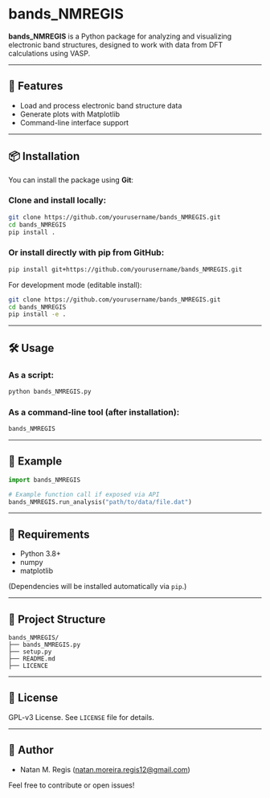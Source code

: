 # bands_NMREGIS

**bands_NMREGIS** is a Python package for analyzing and visualizing electronic band structures, designed to work with data from DFT calculations using VASP.

---

## 🚀 Features

- Load and process electronic band structure data
- Generate plots with Matplotlib
- Command-line interface support

---

## 📦 Installation

You can install the package using **Git**:

### Clone and install locally:

```bash
git clone https://github.com/yourusername/bands_NMREGIS.git
cd bands_NMREGIS
pip install .
```

### Or install directly with pip from GitHub:

```bash
pip install git+https://github.com/yourusername/bands_NMREGIS.git
```

For development mode (editable install):

```bash
git clone https://github.com/yourusername/bands_NMREGIS.git
cd bands_NMREGIS
pip install -e .
```

---

## 🛠️ Usage

### As a script:

```bash
python bands_NMREGIS.py
```

### As a command-line tool (after installation):

```bash
bands_NMREGIS
```

---

## 📄 Example

```python
import bands_NMREGIS

# Example function call if exposed via API
bands_NMREGIS.run_analysis("path/to/data/file.dat")
```

---

## 🧩 Requirements

- Python 3.8+
- numpy
- matplotlib

(Dependencies will be installed automatically via `pip`.)

---

## 📁 Project Structure

```
bands_NMREGIS/
├── bands_NMREGIS.py
├── setup.py
├── README.md
├── LICENCE
```

---

## 📃 License

GPL-v3 License. See `LICENSE` file for details.

---

## 👤 Author

- Natan M. Regis (natan.moreira.regis12@gmail.com)

Feel free to contribute or open issues!